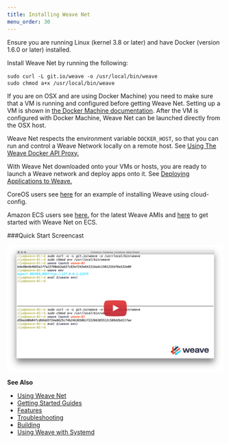 ```yaml
---
title: Installing Weave Net
menu_order: 30
---
```



Ensure you are running Linux (kernel 3.8 or later) and have Docker
(version 1.6.0 or later) installed. 

Install Weave Net by running the following:

    sudo curl -L git.io/weave -o /usr/local/bin/weave
    sudo chmod a+x /usr/local/bin/weave

If you are on OSX and are using Docker Machine) you need to make sure
that a VM is running and configured before getting Weave Net. Setting up a VM is shown in [the Docker Machine
documentation](https://docs.docker.com/installation/mac/#from-your-shell).
After the VM is configured with Docker Machine, Weave Net can be launched directly from the OSX host.

Weave Net respects the environment variable `DOCKER_HOST`, so that you can run
and control a Weave Network locally on a remote host. See [Using The Weave Docker API Proxy.](/site/weave-docker-api/using-proxy.md)

With Weave Net downloaded onto your VMs or hosts, you are ready to launch a Weave network and deploy apps onto it. See [Deploying Applications to Weave.](/site/using-weave/deploying-applications.md)

CoreOS users see [here](https://github.com/fintanr/weave-gs/blob/master/coreos-simple/user-data) for an example of installing Weave using cloud-config.

Amazon ECS users see [here.](https://github.com/weaveworks/integrations/blob/master/aws/ecs/README.md)
for the latest Weave AMIs and [here](http://weave.works/guides/service-discovery-with-weave-aws-ecs.html) to get started with Weave Net on ECS.


###Quick Start Screencast

<a href="https://youtu.be/kihQCCT1ykE" alt="Click to watch the screencast" target="_blank">
  <img src="/docs/hello-screencast.png" />
</a>

**See Also** 

 * [Using Weave Net](/site/using-weave.md)
 * [Getting Started Guides](http://www.weave.works/guides/)
 * [Features](/site/features.md)
 * [Troubleshooting](/site/troubleshooting.md)
 * [Building](/site/building.md)
 * [Using Weave with Systemd](/site/systemd.md)
 
